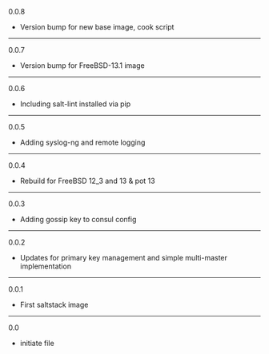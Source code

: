 0.0.8

* Version bump for new base image, cook script

---

0.0.7

* Version bump for FreeBSD-13.1 image

---

0.0.6

* Including salt-lint installed via pip

---

0.0.5

* Adding syslog-ng and remote logging

---

0.0.4

* Rebuild for FreeBSD 12_3 and 13 & pot 13

---

0.0.3

* Adding gossip key to consul config

---

0.0.2

* Updates for primary key management and simple multi-master implementation

---

0.0.1

* First saltstack image

---

0.0

* initiate file
